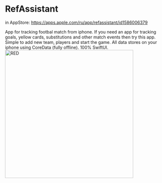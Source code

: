 
# RefAssistant

in AppStore: https://apps.apple.com/ru/app/refassistant/id1586006379

App for tracking footbal match from iphone.
If you need an app for tracking goals, yellow cards, substitutions and other match events then try this app. Simple to add new team, players and start the game. All data stores on your iphone using CoreData (fully offline). 100% SwiftUI.
<img width="421" alt="RED" src="https://user-images.githubusercontent.com/81152453/133937350-db9c666c-ba23-4dab-a33f-4a1df81c3812.png">

